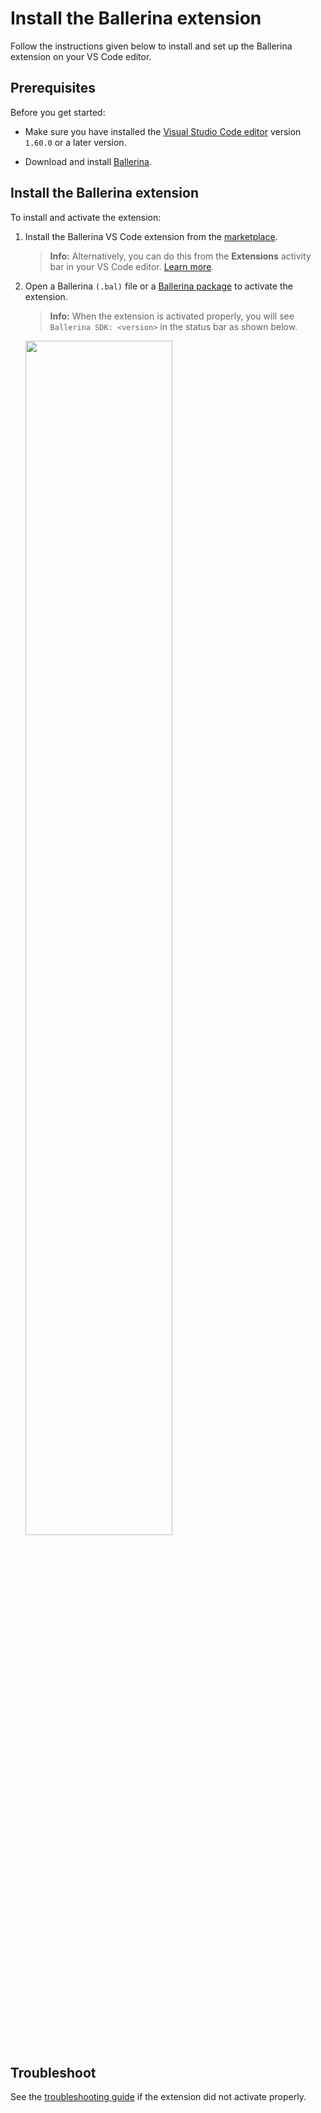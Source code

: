 # Install the Ballerina extension

Follow the instructions given below to install and set up the Ballerina extension on your VS Code editor. 

## Prerequisites
Before you get started:

-	Make sure you have installed the [Visual Studio Code editor](https://code.visualstudio.com/download) version `1.60.0` or a later version.

-	Download and install [Ballerina](https://ballerina.io/downloads/).

## Install the Ballerina extension

To install and activate the extension:

1. Install the Ballerina VS Code extension from the [marketplace](https://marketplace.visualstudio.com/items?itemName=WSO2.ballerina). 

	> **Info:**
	> Alternatively, you can do this from the **Extensions** activity bar in your VS Code editor. [Learn more](https://code.visualstudio.com/docs/editor/extension-marketplace#_install-an-extension).

2. Open a Ballerina `(.bal)` file or a [Ballerina package](https://ballerina.io/learn/package-references/) to activate the extension.

	>**Info:**
	>When the extension is activated properly, you will see `Ballerina SDK: <version>` in the status bar as shown below.

	<img src="https://github.com/wso2/ballerina-plugin-vscode/blob/main/resources/images/show-version-on-vscode.png?raw=true" width="70%" />

## Troubleshoot

See the [troubleshooting guide](../troubleshooting.md) if the extension did not activate properly.